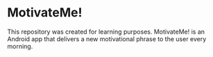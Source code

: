 # MotivateMe!
This repository was created for learning purposes. 
MotivateMe! is an Android app that delivers a new motivational phrase to the user every morning.

